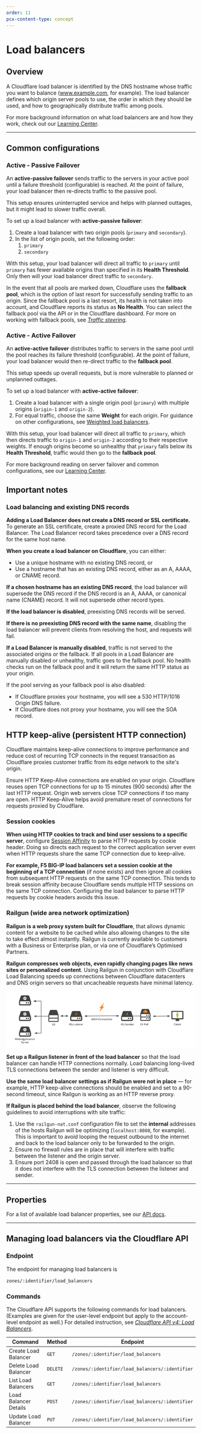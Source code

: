 ```yaml
---
order: 11
pcx-content-type: concept
---
```


# Load balancers

## Overview

A Cloudflare load balancer is identified by the DNS hostname whose traffic you want to balance (www.example.com, for example). The load balancer defines which origin server pools to use, the order in which they should be used, and how to geographically distribute traffic among pools.

<Aside type="note">

For more background information on what load balancers are and how they work, check out our <a href="https://www.cloudflare.com/learning/performance/what-is-load-balancing/">Learning Center</a>.

</Aside>

---

## Common configurations

### Active - Passive Failover

An **active-passive failover** sends traffic to the servers in your active pool until a failure threshold (configurable) is reached. At the point of failure, your load balancer then re-directs traffic to the passive pool.

This setup ensures uninterrupted service and helps with planned outtages, but it might lead to slower traffic overall.

To set up a load balancer with **active-passive failover**:
1. Create a load balancer with two origin pools (`primary` and `secondary`).
1. In the list of origin pools, set the following order:
    1. `primary`
    1. `secondary`

With this setup, your load balancer will direct all traffic to `primary` until `primary` has fewer available origins than specified in its **Health Threshold**. Only then will your load balancer direct traffic to `secondary`.

In the event that all pools are marked down, Cloudflare uses the **fallback pool**, which is the option of last resort for successfully sending traffic to an origin. Since the fallback pool is a last resort, its health is not taken into account, and Cloudflare reports  its status as **No Health**. You can select the fallback pool via the API or in the Cloudflare dashboard. For more on working with fallback pools, see [_Traffic steering_](/understand-basics/traffic-steering).

### Active - Active Failover

An **active-active failover** distributes traffic to servers in the same pool until the pool reaches its failure threshold (configurable). At the point of failure, your load balancer would then re-direct traffic to the **fallback pool**.

This setup speeds up overall requests, but is more vulnerable to planned or unplanned outtages.

To set up a load balancer with **active-active failover**:
1. Create a load balancer with a single origin pool (`primary`) with multiple origins (`origin-1` and `origin-2`).
1. For equal traffic, choose the same **Weight** for each origin. For guidance on other configurations, see [Weighted load balancers](../weighted-load-balancing).

With this setup, your load balancer will direct all traffic to `primary`, which then directs traffic to `origin-1` and `origin-2` according to their respective weights. If enough origins become so unhealthy that `primary` falls below its **Health Threshold**, traffic would then go to the **fallback pool**.

<Aside type='note'>

For more background reading on server failover and common configurations, see our <a href="https://www.cloudflare.com/learning/performance/what-is-server-failover/">Learning Center</a>.

</Aside>

## Important notes

### Load balancing and existing DNS records

**Adding a Load Balancer does not create a DNS record or SSL certificate.**  To generate an SSL certificate, create a proxied DNS record for the Load Balancer. The Load Balancer record takes precedence over a DNS record for the same host name.

**When you create a load balancer on Cloudflare**, you can either:

- Use a unique hostname with no existing DNS record, or
- Use a hostname that has an existing DNS record, either as an A, AAAA, or CNAME record.

**If a chosen hostname has an existing DNS record**, the load balancer will supersede the DNS record if the DNS record is an A, AAAA, or canonical name (CNAME) record. It will not supersede other record types.

**If the load balancer is disabled**, preexisting DNS records will be served.

**If there is no preexisting DNS record with the same name**, disabling the load balancer will prevent clients from resolving the host, and requests will fail.

**If a Load Balancer is manually disabled**, traffic is not served to the associated origins or the fallback. If all pools in a Load Balancer are manually disabled or unhealthy, traffic goes to the fallback pool. No health checks run on the fallback pool and it will return the same HTTP status as your origin.

If the pool serving as your fallback pool is also disabled:
- If Cloudflare proxies your hostname, you will see a 530 HTTP/1016 Origin DNS failure.
- If Cloudflare does not proxy your hostname, you will see the SOA record.

## HTTP keep-alive (persistent HTTP connection)

Cloudflare maintains keep-alive connections to improve performance and reduce cost of recurring TCP connects in the request transaction as Cloudflare proxies customer traffic from its edge network to the site's origin.

Ensure HTTP Keep-Alive connections are enabled on your origin. Cloudflare reuses open TCP connections for up to 15 minutes (900 seconds) after the last HTTP request. Origin web servers close TCP connections if too many are open. HTTP Keep-Alive helps avoid premature reset of connections for requests proxied by Cloudflare.

### Session cookies

**When using HTTP cookies to track and bind user sessions to a specific server**, configure [Session Affinity](../session-affinity) to parse HTTP requests by cookie header. Doing so directs each request to the correct application server even when HTTP requests share the same TCP connection due to keep-alive.

**For example, F5 BIG-IP load balancers set a session cookie at the beginning of a TCP connection** (if none exists) and then ignore all cookies from subsequent HTTP requests on the same TCP connection. This tends to break session affinity because Cloudflare sends multiple HTTP sessions on the same TCP connection. Configuring the load balancer to parse HTTP requests by cookie headers avoids this issue.

### Railgun (wide area network optimization)

**Railgun is a web proxy system built for Cloudflare**, that allows dynamic content for a website to be cached while also allowing changes to the site to take effect almost instantly. Railgun is currently available to customers with a Business or Enterprise plan, or via one of Cloudflare’s Optimised Partners.

**Railgun compresses web objects, even rapidly changing pages like news sites or personalized content**. Using Railgun in conjunction with Cloudflare Load Balancing speeds up connections between Cloudflare datacenters and DNS origin servers so that uncacheable requests have minimal latency.

![Set up a railgun listener in front of the load balancer](../static/images/railgun-load-balancer-setup.png)

**Set up a Railgun listener in front of the load balancer** so that the load balancer can handle HTTP connections normally. Load balancing long-lived TLS connections between the sender and listener is very difficult.

**Use the same load balancer settings as if Railgun were not in place** — for example, HTTP keep-alive connections should be enabled and set to a 90-second timeout, since Railgun is working as an HTTP reverse proxy.

**If Railgun is placed behind the load balancer**, observe the following guidelines to avoid interruptions with site traffic:

1. Use the `railgun-nat.conf` configuration file to set the **internal** addresses of the hosts Railgun will be optimizing (`localhost:8080`, for example). This is important to avoid looping the request outbound to the internet and back to the load balancer only to be forwarded to the origin.
1. Ensure no firewall rules are in place that will interfere with traffic between the listener and the origin server.
1. Ensure port 2408 is open and passed through the load balancer so that it does not interfere with the TLS connection between the listener and sender.

---

## Properties

For a list of available load balancer properties, see our [API docs](https://api.cloudflare.com/#load-balancers-properties).

---

## Managing load balancers via the Cloudflare API

### Endpoint

The endpoint for managing load balancers is

```txt
zones/:identifier/load_balancers
```

### Commands

The Cloudflare API supports the following commands for load balancers. (Examples are given for the user-level endpoint but apply to the account-level endpoint as well.) For detailed instruction, see _[Cloudflare API v4: Load Balancers](https://api.cloudflare.com/#load-balancers-properties)_.

<TableWrap>

<table>
  <thead>
  <tr>
   <th><strong>Command</strong>
   </th>
   <th><strong>Method</strong>
   </th>
   <th><strong>Endpoint</strong>
   </th>
  </tr>
  </thead>
  <tbody>
  <tr>
   <td>Create Load Balancer
   </td>
   <td><Code>GET</Code>
   </td>
   <td><Code>/zones/:identifier/load_balancers</Code>
   </td>
  </tr>
  <tr>
   <td>Delete Load Balancer
   </td>
   <td><Code>DELETE</Code>
   </td>
   <td><Code>/zones/:identifier/load_balancers/:identifier</Code>
   </td>
  </tr>
  <tr>
   <td>List Load Balancers
   </td>
   <td><Code>GET</Code>
   </td>
   <td><Code>/zones/:identifier/load_balancers</Code>
   </td>
  </tr>
  <tr>
   <td>Load Balancer Details
   </td>
   <td><Code>POST</Code>
   </td>
   <td><Code>/zones/:identifier/load_balancers/:identifier</Code>
   </td>
  </tr>
  <tr>
   <td>Update Load Balancer
   </td>
   <td><Code>PUT</Code>
   </td>
   <td><Code>/zones/:identifier/load_balancers/:identifier</Code>
   </td>
  </tr>
  </tbody>
</table>

</TableWrap>
